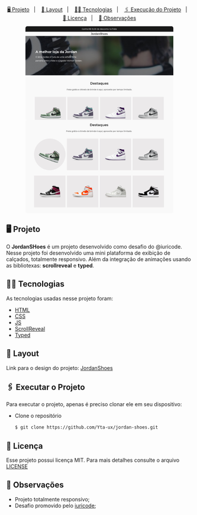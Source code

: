 <p align="center">
    <a href="#-projeto">🖥 Projeto</a>&nbsp;&nbsp;&nbsp;|&nbsp;&nbsp;&nbsp;
    <a href="#-projeto">🎨 Layout</a>&nbsp;&nbsp;&nbsp;|&nbsp;&nbsp;&nbsp;
    <a href="#-tecnologias">👨‍💻 Tecnologias</a>&nbsp;&nbsp;&nbsp;|&nbsp;&nbsp;&nbsp;
    <a href="#-executar-o-projeto">🖇 Execução do Projeto</a>&nbsp;&nbsp;&nbsp;|&nbsp;&nbsp;&nbsp;
    <a href="#-licença">📃 Licença</a>&nbsp;&nbsp;&nbsp;|&nbsp;&nbsp;&nbsp;
    <a href="#-observações">📌 Observações</a>
</p>
<div style="display: flex; flex-direction: row; justify-content: center; align-items: center; flex-wrap: wrap"  align="center">
    <img width="400" style="border-radius: 5px" height="auto" alt="Página principal da plataforma JordanShoes" src=".github/home1.png"/>
        <img width="400" style="border-radius: 5px" height="auto" alt="Página principal da plataforma JordanShoes" src=".github/home2.png"/>
</div>

## 🖥 Projeto
O **JordanSHoes** é um projeto desenvolvido como desafio do @iuricode. Nesse projeto foi desenvolvido uma mini plataforma de exibição de calçados, totalmente responsivo. Além da integração de animações usando as bibliotexas: **scrollreveal** e **typed**.

## 👨‍💻 Tecnologias
As tecnologias usadas nesse projeto foram:
- [HTML](https://developer.mozilla.org/en-US/docs/Web/HTML)
- [CSS](https://developer.mozilla.org/en-US/docs/Web/CSS)
- [JS](https://developer.mozilla.org/en-US/docs/Web/JavaScript)
- [ScrollReveal](https://scrollrevealjs.org/)
- [Typed](https://mattboldt.com/demos/typed-js/)


## 🎨 Layout
Link para o design do projeto: [JordanShoes](https://www.figma.com/file/OFPmaR4BYJd7QeChEOzHgL/Desafios---Codelândia-(Copy)?node-id=1883%3A2)


## 🖇 Executar o Projeto
Para executar o projeto, apenas é preciso clonar ele em seu dispositivo:

- Clone o repositório
    ```bash
    $ git clone https://github.com/Yta-ux/jordan-shoes.git
    ```
 
##  📃 Licença
Esse projeto possui licença MIT. Para mais detalhes consulte o arquivo [LICENSE](LICENSE.md)


## 📌 Observações
- Projeto totalmente responsivo;
- Desafio promovido pelo [iuricode](https://github.com/iuricode);
